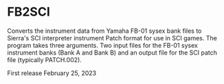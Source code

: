 # FB2SCI

Converts the instrument data from Yamaha FB-01 sysex bank files to Sierra's SCI interpreter instrument Patch format for use in SCI games. The program takes three arguments. Two input files for the FB-01 sysex instrument banks (Bank A and Bank B) and an output file for the SCI patch file (typically PATCH.002).

First release February 25, 2023
